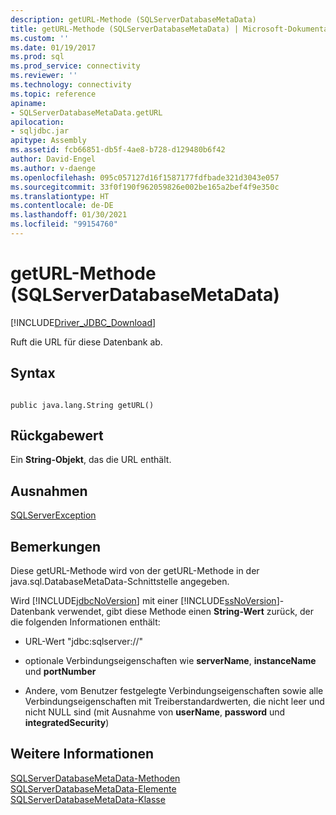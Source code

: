 ```yaml
---
description: getURL-Methode (SQLServerDatabaseMetaData)
title: getURL-Methode (SQLServerDatabaseMetaData) | Microsoft-Dokumentation
ms.custom: ''
ms.date: 01/19/2017
ms.prod: sql
ms.prod_service: connectivity
ms.reviewer: ''
ms.technology: connectivity
ms.topic: reference
apiname:
- SQLServerDatabaseMetaData.getURL
apilocation:
- sqljdbc.jar
apitype: Assembly
ms.assetid: fcb66851-db5f-4ae8-b728-d129480b6f42
author: David-Engel
ms.author: v-daenge
ms.openlocfilehash: 095c057127d16f1587177fdfbade321d3043e057
ms.sourcegitcommit: 33f0f190f962059826e002be165a2bef4f9e350c
ms.translationtype: HT
ms.contentlocale: de-DE
ms.lasthandoff: 01/30/2021
ms.locfileid: "99154760"
---
```

# <a name="geturl-method-sqlserverdatabasemetadata"></a>getURL-Methode (SQLServerDatabaseMetaData)
[!INCLUDE[Driver_JDBC_Download](../../../includes/driver_jdbc_download.md)]

  Ruft die URL für diese Datenbank ab.  
  
## <a name="syntax"></a>Syntax  
  
```  
  
public java.lang.String getURL()  
```  
  
## <a name="return-value"></a>Rückgabewert  
 Ein **String-Objekt**, das die URL enthält.  
  
## <a name="exceptions"></a>Ausnahmen  
 [SQLServerException](../../../connect/jdbc/reference/sqlserverexception-class.md)  
  
## <a name="remarks"></a>Bemerkungen  
 Diese getURL-Methode wird von der getURL-Methode in der java.sql.DatabaseMetaData-Schnittstelle angegeben.  
  
 Wird [!INCLUDE[jdbcNoVersion](../../../includes/jdbcnoversion_md.md)] mit einer [!INCLUDE[ssNoVersion](../../../includes/ssnoversion-md.md)]-Datenbank verwendet, gibt diese Methode einen **String-Wert** zurück, der die folgenden Informationen enthält:  
  
-   URL-Wert "jdbc:sqlserver://"  
  
-   optionale Verbindungseigenschaften wie **serverName**, **instanceName** und **portNumber**  
  
-   Andere, vom Benutzer festgelegte Verbindungseigenschaften sowie alle Verbindungseigenschaften mit Treiberstandardwerten, die nicht leer und nicht NULL sind (mit Ausnahme von **userName**, **password** und **integratedSecurity**)  
  
## <a name="see-also"></a>Weitere Informationen  
 [SQLServerDatabaseMetaData-Methoden](../../../connect/jdbc/reference/sqlserverdatabasemetadata-methods.md)   
 [SQLServerDatabaseMetaData-Elemente](../../../connect/jdbc/reference/sqlserverdatabasemetadata-members.md)   
 [SQLServerDatabaseMetaData-Klasse](../../../connect/jdbc/reference/sqlserverdatabasemetadata-class.md)  
  
  
